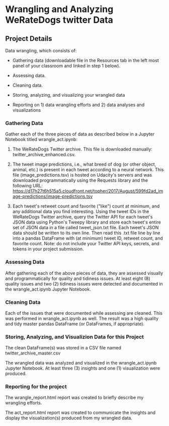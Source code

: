 # Wrangling and Analyzing WeRateDogs twitter Data

## Project Details

Data wrangling, which consists of:

* Gathering data (downloadable file in the Resources tab in the left most panel of your classroom and linked in step 1 below).

* Assessing data.

* Cleaning data.

* Storing, analyzing, and visualizing your wrangled data

* Reporting on 1) data wrangling efforts and 2) data analyses and visualizations

### Gathering Data

Gather each of the three pieces of data as described below in a Jupyter Notebook titled wrangle_act.ipynb:

1. The WeRateDogs Twitter archive. This file is downloaded manually: twitter_archive_enhanced.csv.

2. The tweet image predictions, i.e., what breed of dog (or other object, animal, etc.) is present in each tweet according to a neural network. This file (image_predictions.tsv) 
is hosted on Udacity's servers and was downloaded programmatically using the Requests library and the following
URL: https://d17h27t6h515a5.cloudfront.net/topher/2017/August/599fd2ad_image-predictions/image-predictions.tsv

3. Each tweet's retweet count and favorite ("like") count at minimum, and any additional data you find interesting. Using the tweet IDs in the WeRateDogs Twitter archive, query 
the Twitter API for each tweet's JSON data using Python's Tweepy library and store each tweet's entire set of JSON data in a file called tweet_json.txt file. Each tweet's JSON 
data should be written to its own line. Then read this .txt file line by line into a pandas DataFrame with (at minimum) tweet ID, retweet count, and favorite count. Note: do not 
include your Twitter API keys, secrets, and tokens in your project submission.

### Assessing Data

After gathering each of the above pieces of data, they are assessed visually and programmatically for quality and tidiness issues. At least eight (8) quality issues and 
two (2) tidiness issues were detected and documented in the wrangle_act.ipynb Jupyter Notebook. 

### Cleaning Data

Each of the issues that were documented while assessing are cleaned. This was performed in wrangle_act.ipynb as well. The result was a high quality and tidy master pandas 
DataFrame (or DataFrames, if appropriate). 

### Storing, Analyzing, and Visualizion Data for this Project

The clean DataFrame(s) was stored in a CSV file named twitter_archive_master.csv

The wrangled data was analyzed and visualized in the wrangle_act.ipynb Jupyter Notebook. At least three (3) insights and one (1) visualization were produced.

### Reporting for the project

The wrangle_report.html report was created to briefly describe my wrangling efforts. 

The act_report.html report was created to communicate the insights and display the visualization(s) produced from my wrangled data. 

